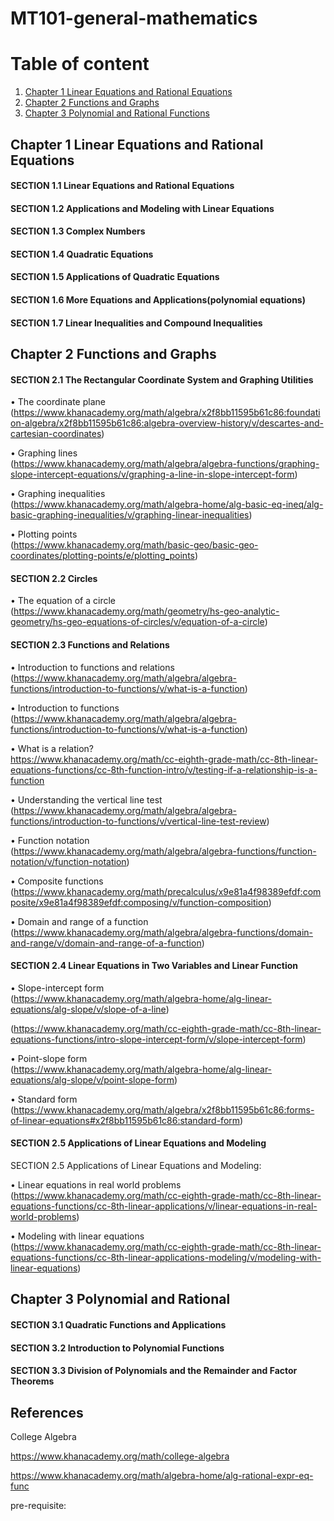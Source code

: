 # MT101-general-mathematics


# Table of content 

1. [Chapter 1 Linear Equations and Rational Equations](#Chapter-1-Linear-Equations-and-Rational-Equations)
2. [Chapter 2 Functions and Graphs](#Chapter-2-Functions-and-Graphs)
3. [Chapter 3 Polynomial and Rational Functions](#Chapter-3-Polynomial-and-Rational-Functions)

## Chapter 1 Linear Equations and Rational Equations

#### SECTION 1.1 Linear Equations and Rational Equations




#### SECTION 1.2 Applications and Modeling with Linear Equations


#### SECTION 1.3 Complex Numbers




#### SECTION 1.4 Quadratic Equations


#### SECTION 1.5 Applications of Quadratic Equations


#### SECTION 1.6 More Equations and Applications(polynomial equations)


#### SECTION 1.7 Linear Inequalities and Compound Inequalities

## Chapter 2 Functions and Graphs





#### SECTION 2.1 The Rectangular Coordinate System and Graphing Utilities

• The coordinate plane <br>
(https://www.khanacademy.org/math/algebra/x2f8bb11595b61c86:foundation-algebra/x2f8bb11595b61c86:algebra-overview-history/v/descartes-and-cartesian-coordinates)



• Graphing lines <br> 
(https://www.khanacademy.org/math/algebra/algebra-functions/graphing-slope-intercept-equations/v/graphing-a-line-in-slope-intercept-form)


• Graphing inequalities <br>
(https://www.khanacademy.org/math/algebra-home/alg-basic-eq-ineq/alg-basic-graphing-inequalities/v/graphing-linear-inequalities)


• Plotting points <br>
(https://www.khanacademy.org/math/basic-geo/basic-geo-coordinates/plotting-points/e/plotting_points)



#### SECTION 2.2 Circles 

• The equation of a circle <br>
(https://www.khanacademy.org/math/geometry/hs-geo-analytic-geometry/hs-geo-equations-of-circles/v/equation-of-a-circle)


#### SECTION 2.3 Functions and Relations



• Introduction to functions and relations <br>
(https://www.khanacademy.org/math/algebra/algebra-functions/introduction-to-functions/v/what-is-a-function)



• Introduction to functions <br>
(https://www.khanacademy.org/math/algebra/algebra-functions/introduction-to-functions/v/what-is-a-function)


• What is a relation? <br>
https://www.khanacademy.org/math/cc-eighth-grade-math/cc-8th-linear-equations-functions/cc-8th-function-intro/v/testing-if-a-relationship-is-a-function


• Understanding the vertical line test <br>
(https://www.khanacademy.org/math/algebra/algebra-functions/introduction-to-functions/v/vertical-line-test-review)


• Function notation <br>
(https://www.khanacademy.org/math/algebra/algebra-functions/function-notation/v/function-notation)


• Composite functions <br>
(https://www.khanacademy.org/math/precalculus/x9e81a4f98389efdf:composite/x9e81a4f98389efdf:composing/v/function-composition)


• Domain and range of a function <br>
(https://www.khanacademy.org/math/algebra/algebra-functions/domain-and-range/v/domain-and-range-of-a-function)

#### SECTION 2.4 Linear Equations in Two Variables and Linear Function


• Slope-intercept form <br>
(https://www.khanacademy.org/math/algebra-home/alg-linear-equations/alg-slope/v/slope-of-a-line)

(https://www.khanacademy.org/math/cc-eighth-grade-math/cc-8th-linear-equations-functions/intro-slope-intercept-form/v/slope-intercept-form)

• Point-slope form <br>
(https://www.khanacademy.org/math/algebra-home/alg-linear-equations/alg-slope/v/point-slope-form)


• Standard form <br>
(https://www.khanacademy.org/math/algebra/x2f8bb11595b61c86:forms-of-linear-equations#x2f8bb11595b61c86:standard-form)


#### SECTION 2.5 Applications of Linear Equations and Modeling







SECTION 2.5 Applications of Linear Equations and Modeling:


• Linear equations in real world problems <br>
(https://www.khanacademy.org/math/cc-eighth-grade-math/cc-8th-linear-equations-functions/cc-8th-linear-applications/v/linear-equations-in-real-world-problems)


• Modeling with linear equations <br>
(https://www.khanacademy.org/math/cc-eighth-grade-math/cc-8th-linear-equations-functions/cc-8th-linear-applications-modeling/v/modeling-with-linear-equations)



## Chapter 3 Polynomial and Rational 

#### SECTION 3.1 Quadratic Functions and Applications

#### SECTION 3.2 Introduction to Polynomial Functions

#### SECTION 3.3 Division of Polynomials and the Remainder and Factor Theorems



## References

College Algebra <br>

https://www.khanacademy.org/math/college-algebra


https://www.khanacademy.org/math/algebra-home/alg-rational-expr-eq-func <br>


pre-requisite:



